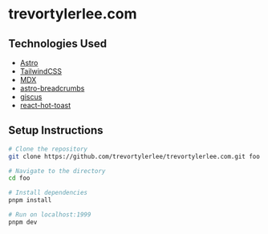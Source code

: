 # trevortylerlee.com

## Technologies Used

- [Astro](https://astro.build/)
- [TailwindCSS](https://tailwindcss.com/)
- [MDX](https://docs.astro.build/en/guides/integrations-guide/mdx/)
- [astro-breadcrumbs](https://github.com/felix-berlin/astro-breadcrumbs)
- [giscus](https://giscus.app/)
- [react-hot-toast](https://react-hot-toast.com/)

## Setup Instructions

```zsh
# Clone the repository
git clone https://github.com/trevortylerlee/trevortylerlee.com.git foo

# Navigate to the directory
cd foo

# Install dependencies
pnpm install

# Run on localhost:1999
pnpm dev
```
